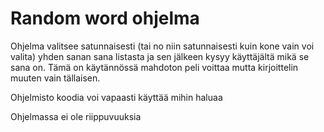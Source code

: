 # Random word ohjelma

Ohjelma valitsee satunnaisesti (tai no niin satunnaisesti kuin kone vain voi valita) yhden sanan sana listasta ja sen jälkeen kysyy käyttäjältä mikä se sana on. Tämä on käytännössä mahdoton peli voittaa mutta kirjoittelin muuten vain tällaisen.

Ohjelmisto koodia voi vapaasti käyttää mihin haluaa

Ohjelmassa ei ole riippuvuuksia
